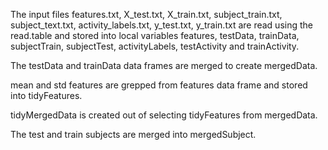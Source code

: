 The input files 
features.txt, X_test.txt, X_train.txt, subject_train.txt, subject_text.txt, activity_labels.txt, y_test.txt, y_train.txt
are read using the read.table and stored into local variables
features, testData, trainData, subjectTrain, subjectTest, activityLabels, testActivity and trainActivity.

The testData and trainData data frames are merged to create mergedData.

mean and std features are grepped from features data frame and stored into tidyFeatures.

tidyMergedData is created out of selecting tidyFeatures from mergedData.

The test and train subjects are merged into mergedSubject.


